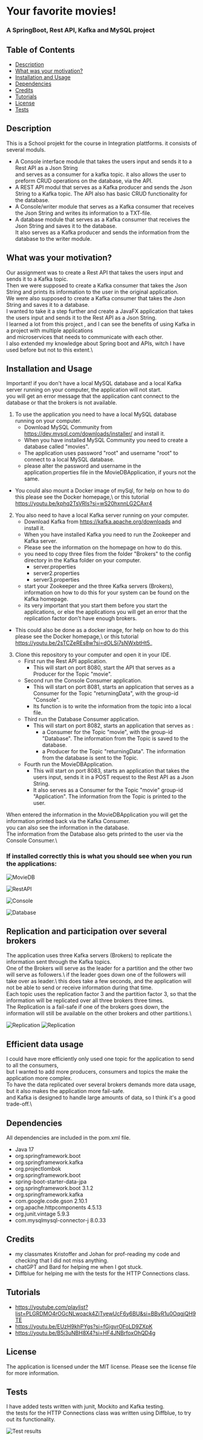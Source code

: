 # Your favorite movies!

### A SpringBoot, Rest API, Kafka and MySQL project

## Table of Contents
- [Description](#Description)
- [What was your motivation?](#What-was-your-motivation)
- [Installation and Usage](#Installation-and-Usage)
- [Dependencies](#Dependencies)
- [Credits](#Credits)
- [Tutorials](#Tutorials)
- [License](#License)
- [Tests](#Tests)

## Description
This is a School projekt for the course in Integration plattforms. it consists of several moduls.
- A Console interface module that takes the users input and sends it to a Rest API as a Json String \
  and serves as a consumer for a kafka topic. it also allows the user to preform CRUD operations on the database, via the API.
- A REST API modul that serves as a Kafka producer and sends the Json String to a Kafka topic.
    The API also has basic CRUD functionality for the database.
- A Console/writer module that serves as a Kafka consumer that receives the Json String and writes its information to a TXT-file.
- A database module that serves as a Kafka consumer that receives the Json String and saves it to the database. \
    It also serves as a Kafka producer and sends the information from the database to the writer module.

## What was your motivation?
Our assignment was to create a Rest API that takes the users input and sends it to a Kafka topic.\
Then we were supposed to create a Kafka consumer that takes the Json String and prints its information to the user in the original application.\
We were also supposed to create a Kafka consumer that takes the Json String and saves it to a database.\
I wanted to take it a step further and create a JavaFX application that takes the users input and sends it to the Rest API as a Json String.\
I learned a lot from this project , and I can see the benefits of using Kafka in a project with multiple applications \
and microservices that needs to communicate with each other.\
I also extended my knowledge about Spring boot and APIs, witch I have used before but not to this extent.\


## Installation and Usage
Important!
if you don't have a local MySQL database and a local Kafka server running on your computer, the application will not start.\
you will get an error message that the application cant connect to the database or that the brokers is not available.

1. To use the application you need to have a local MySQL database running on your computer.
   - Download MySQL Community from https://dev.mysql.com/downloads/installer/ and install it.
   - When you have installed MySQL Community you need to create a database called "movies".
   - The application uses password "root" and username "root" to connect to a local MySQL database.
   - please alter the password and username in the application.properties file in the MovieDBApplication, if yours not the same.
   
- You could also mount a Docker image of mySql, for help on how to do this please see the Docker homepage,\ or this tutorial https://youtu.be/kphq2TsVRIs?si=wS20hxnnLG2CAxr4

2. You also need to have a local Kafka server running on your computer.
   - Download Kafka from https://kafka.apache.org/downloads and install it.
   - When you have installed Kafka you need to run the Zookeeper and Kafka server.
   - Please see the information on the homepage on how to do this.
   - you need to copy three files from the folder "Brokers" to the config directory in the Kafka folder on your computer.
     - server.properties
     - server2.properties
     - server3.properties
   - start your Zookeeper and the three Kafka servers (Brokers), information on how to do this for your system can be found on the Kafka homepage.
   - its very important that you start them before you start the applications, or else the applications you will get an error that the replication factor don't have enough brokers.
   
- This could also be done as a docker image, for help on how to do this please see the Docker homepage,\ or this tutorial https://youtu.be/2sTCZeREs8w?si=dOLSi7sNWxbtHt5_ 


3. Clone this repository to your computer and open it in your IDE.
   - First run the Rest API application.
     - This will start on port 8080, start the API that serves as a Producer for the Topic "movie". 
   - Second run the Console Consumer application.
     - This will start on port 8081, starts an application that serves as a Consumer for the Topic "returningData", with the group-id "Console".
     - Its function is to write the information from the topic into a local file.
   - Third run the Database Consumer application.
     - This will start on port 8082, starts an application that serves as :
       - a Consumer for the Topic "movie", with the group-id "Database". The information from the Topic is saved to the database.
       - a Producer for the Topic "returningData". The information from the database is sent to the Topic.
   - Fourth run the MovieDBApplication.
     - This will start on port 8083, starts an application that takes the users input, sends it in a POST request to the Rest API as a Json String.
     - It also serves as a Consumer for the Topic "movie" group-id "Application". The information from the Topic is printed to the user.
   

When entered the information in the MovieDBApplication you will get the information printed back via the Kafka Consumer.\
you can also see the information in the database.\
The information from the Database also gets printed to the user via the Console Consumer.\

### If installed correctly this is what you should see when you run the applications:

![MovieDB](Images/MovieApplication.png)

![RestAPI](Images/API.png)

![Console](Images/ConsolWriter.png)

![Database](Images/Database.png)



## Replication and participation over several brokers
The application uses three Kafka servers (Brokers) to replicate the information sent through the Kafka topics.\
One of the Brokers will serve as the leader for a partition and the other two will serve as followers.\ if the leader goes down one of the followers will take over as leader.\ this does take a few seconds, and the application will not be able to send or receive information during that time.\
Each topic uses the replication factor 3 and the partition factor 3, so that the information will be replicated over all three brokers three times.\
The Replication is a fail-safe if one of the brokers goes down, the information will still be available on the other brokers and other partitions.\

![Replication](Images/relication1.png)
![Replication](Images/relication2.png)

## Efficient data usage
I could have more efficiently only used one topic for the application to send to all the consumers, \
but I wanted to add more producers, consumers and topics the make the application more complex.\
To have the data replicated over several brokers demands more data usage, but it also makes the application more fail-safe.\
and Kafka is designed to handle large amounts of data, so I think it's a good trade-off.\

## Dependencies
All dependencies are included in the pom.xml file.
- Java 17
- org.springframework.boot
- org.springframework.kafka
- org.projectlombok
- org.springframework.boot
- spring-boot-starter-data-jpa 
- org.springframework.boot 3.1.2 
- org.springframework.kafka 
- com.google.code.gson 2.10.1 
- org.apache.httpcomponents 4.5.13 
- org.junit.vintage 5.9.3
- com.mysqlmysql-connector-j 8.0.33

## Credits
- my classmates Kristoffer and Johan for prof-reading my code and checking that I did not miss anything.
- chatGPT and Bard for helping me when I got stuck.
- Diffblue for helping me with the tests for the HTTP Connections class.

## Tutorials
- https://youtube.com/playlist?list=PLGRDMO4rOGcNLwoack4ZiTyewUcF6y6BU&si=BByR1u0OqgjQH9TE
- https://youtu.be/EUzH9khPYgs?si=fGigvrOFoLD9ZXpK
- https://youtu.be/B5j3uNBH8X4?si=HF4JNBrfoxOhQD4g

## License
The application is licensed under the MIT license. Please see the license file for more information.

## Tests
I have added tests written with junit, Mockito and Kafka testing.\
the tests for the HTTP Connections class was written using Diffblue, to try out its functionality.

![Test results](Images/tests.png)

